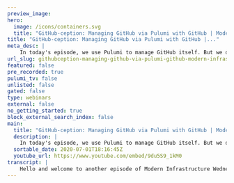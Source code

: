 ```yaml
---
preview_image:
hero:
  image: /icons/containers.svg
  title: "GitHub-ception: Managing GitHub via Pulumi with GitHub | Modern Infrastructure Wednesday 2020-07-01"
title: "GitHub-ception: Managing GitHub via Pulumi with GitHub |..."
meta_desc: |
    In today's episode, we use Pulumi to manage GitHub itself. But we don't stop there! We use GitHub Actions to execute the Pulumi program, so we're u...
url_slug: githubception-managing-github-via-pulumi-github-modern-infrastructure-wednesday-20200701
featured: false
pre_recorded: true
pulumi_tv: false
unlisted: false
gated: false
type: webinars
external: false
no_getting_started: true
block_external_search_index: false
main:
  title: "GitHub-ception: Managing GitHub via Pulumi with GitHub | Modern Infrastructure Wednesday 2020-07-01"
  description: |
    In today's episode, we use Pulumi to manage GitHub itself. But we don't stop there! We use GitHub Actions to execute the Pulumi program, so we're using GitHub to manage GitHub via Pulumi. Code for this episode is available here: https://github.com/pulumi/pulumitv/tree/master/modern-infrastructure-wednesday/2020-07-01  The examples are in C# but Pulumi makes it easy to stand up infrastructure in your favorite languages including TypeScript, JavaScript, Go, and Python - saving time over legacy tools like CloudFormation and Hashicorp Terraform.  https://www.pulumi.com/docs/get-started/?utm_campaign=PulumiTV&utm_source=youtube.com&utm_medium=video
  sortable_date: 2020-07-01T18:16:45Z
  youtube_url: https://www.youtube.com/embed/9du5S9_1kM0
transcript: |
    Hello and welcome to another episode of Modern Infrastructure Wednesday. I'm your host, Lee Zen. Today we'll be doing github section. What does that mean managing github from github means exactly what it says. It means it means we're going to manage github using Pulumi from github. So we're going to be using the github actions and, and C I integration with Pulumi to modify github. Uh as we're using github, it's truly github section. So let's just get started. I think hopefully it'll be a little bit clearer what I mean as we go along. So we have this open terminal window. Uh what I really wanted to show was just kind of what the, the file structure looks like. Um So if we go down here, uh I'm in my github section directory. Um And uh if I look in here, um I have this project called github section. So even within my own folder structure, it is a little bit uh inception where I have github section within G up section, uh get section. And uh if I look at the, if I look at the I have a github uh directory, and if I look at the github. Um You'll see, I have some workflows and uh these workflows are more or less uh what's listed in the Pulumi github actions uh documentation. So if you, if you look at uh under a continuous delivery, Pulumi Kiu Actions on the Pulumi website, you'll find uh kind of how to set up github actions uh to run your Pulumi programs as part of a uh uh continuous delivery uh set up. So uh you can basically run Pulumi previews and UPS uh And then also just create workflow files and there's some example templates in here. And so I've basically set those up um in um in our little uh in our little repo here. And so you can see we just, you know, we have this workflow running and uh you know, it pulls the repo and it runs, it runs our program. So that's great. And well, how are we going to achieve github section? Well, the way we're gonna do that is we're going to manage that github repo uh using plume, but that's gonna get executed using github. So let's, let's try that. Uh So we're going to use the uh uh uh get hub uh me, I believe it's called Pulumi Get Up. So we're gonna actually use this particular provider. Um So you can see it's called the Pulumi Gib. I'm using, I'm using C# today. Uh Pulumi offers multiple languages gonna be using C# today. And so we're going to use the uh github provider. All right. And uh let's do that. And if I could look at um my stack right now, I have nothing in here and we're gonna do something super simple. First. Let's just, let's, you know, boo me, we have hundreds of rebo uh I think something like over 100 rebo uh in, in, in, in Polian. So it would be nice to be able to manage all of our uh issues uh with uh with the pro program, which we can do actually. So uh our issue labels. And so uh let's create a, uh we're gonna create a pull request to see all of this happen in action. So let's switch branches um called issue labels. And so um we can see kind of how that might work. We, we would probably want to get all the repositories uh for this particular organization. So we can look at how this, this particular thing works. Um So we would do something along these lines. So I'm gonna copy this. I don't actually need this to be an app. Let's just start with this. Um So we call this repos and I don't need this to be an app, but I'm going to iterate through all the repos um and up so I need to use OK. And uh we're gonna use this and just like that. So that's a very basic query and then, you know, just to make sure this works, we can just iterate through the, uh, various re bows and this should be the, uh, result. So, and we want the names so we can go through each name and we can just like for now, let's just, let's just, uh, use Pulumi log and we'll just, uh, we'll just do this little bug thing here. So this just wanna show you kind of how, uh, oops show you how the, uh, provider might work. So let's make sure I'm the right directory and I already have this configured with my uh github token. So the provider has the github token uh configured. So we should be able to execute and call this uh function and uh it should spit out a huge list of repositories. So let's see if that works and you can see here we have all these different uh repositories that, that get listed. So now let's actually do something against those repositories. Uh So as I mentioned, I was mentioning like one convenient thing you could totally imagine doing is going ahead and creating a um and it like we want to manage a common set of issues across all the repos. So let's do that. Let's like create an issue that's gonna issue label, keep saying issue, issue label, it's create an issue label that exists in every single repository and like that would be great because then we don't have to manage different labels in different repos uh separately. So how can we do that. Well, if we go back here, uh there's an issue label, uh resource. So what is gonna be one of these? And we got our handy Danny auto completion here. So we'll, we'll um you know, call this something like example label and we'll give it a new uh issue yards and this takes um a color description, name and repository. So the repository is going to obviously be uh the revote and um the color, let's make it uh Pulumi purple. So let's look at the, the uh Pulumi uh dot com slash brand, I think. Yes, let's get this. Uh I don't have it memorized unfortunately yet. Uh I, I will eventually. So let's get this color in here. Um And then I think we need um a name and so we'll call it like gloomy TV. All right. So let's say, you know, let's say we want this bloomy TV label in every single one of our rep repos. So let's, let's do this so we could run the preview here. Um And let's see what happens. So this should go ahead and create all these different resources for us. Uh If, if we were to run up, obviously, I'm running a preview and you can see it's proposing to create all these different issue labels. Um And we can actually let's go, go ahead and try to create the pull request. Yeah. Oops, I don't have this on the screen. So if we go ahead and open this pr we should get a uh action that will then, um, and now I don't have it set up to include the action here. But if we, uh if we go look at here, we have this action that automatically runs to give us the preview. Um And, and actually, uh after this runs, we should get a comment on our pr from the uh Pulumi bot. So gonna wait for that to run and uh through the magic of TV, we'll be right back and we're back. So, uh this, this uh run completed. And uh if we look at the actual preview, run, um you know, we, we did everything we said we would do, we uh we, you know, got the action, we checked out the repo and then we ran the action and uh it built and then it, it proposed creating all the labels for every single uh repository as we expected. So that's great. Um Let's not do that though because I don't actually want to truly touch every single repo. So let's add a little bit of a change in here. Let's let's add in um git section, which is the repo I'm on right now. So this should only propose a change for GIT section. So let's do that. It's only uh apply labels to deception and let's just push that. Uh we don't even have to do the preview. And uh that should just like do the preview and we would expect that to, to not change too much. Um So in uh in normal circumstances, we would wait for this pull request to uh for that action to complete again. Um And you can see actually here, it's, it's in progress, but I'm going to uh go ahead and just skip this um for the purposes of, of, of our demo. Uh since we already knew that the, the previous one passed. Um uh And now this, you know, I can, I can actually do the preview locally just to double check um in case we're really paranoid and this, this filter should obviously only pick up that one rebo for us. So, uh instead of doing all the re bows, we'll have this one rebo and we can see that's true here. So we're only gonna do this 11 label and uh because uh let's just, let's just push that. So let's merge this pull request. And if we look at the history, we will have had a, you know, we've merged in these, these changes, apply a label only to get deception. And now we're gonna run the push. Uh This is the push action right here. And uh you know, each time pulling that container, it's a fairly decently sized image. So it takes like, you know, on the order of roughly a minute. Um So, uh I'm gonna pause here and again through the magic of TV, show you the result in just a moment. All right, and we're back so you can see this, this merge pull request completed. So let's take a look at what happened in our update. We ran this pull in the action and we actually just ran the up. And so we uh we went ahead and created that actual uh label. And so if we go to our issues, we should under labels. See a handy dandy Pulumi TV. What do you know? So that's awesome. So, uh just to recap what happened? This is pretty cool. If you think about it, we used github to manage github via Pulumi. And so now every time we go ahead and uh manage and edit our Pulumi program and we, we go ahead and create a pull request. We'll see a preview for what we would change about github um via github. And uh and then every time we merge that pull request, we will end up changing some part of our github configuration uh through uh github. So it's kind of nice, nice little github section here we're doing. And uh yeah, that's really what I wanted to show you. Just kind of how cool it is to be able to uh put together a few things put together Pulumi actions along with the github provider to be able to control github through github via Pulumi. That's a mouthful, which is why I called it G section. And if you like this episode, please subscribe to Pulumi TV. Uh, please like this video and we'll be doing lots more fun, modern infrastructure Wednesday every week on Wednesdays. Make sure you hit the, uh, the notification button too to get notified of when new episodes come out for Pulumi TV. Again, I'm your host, Lee Zen. Please follow me on Twitter. You can follow Pulumi Corp as well and I'll post all the code to the Pulumi TV. Uh examples repo, uh which is listed here on the uh on the, on the out slide here. So if you go to Pulumi TV dot com, uh youtube dot com slash Pulumi TV, uh you'll also be able to get links to uh all the various repos as well. So, yeah, hope you enjoy today's episode. Thanks for watching and we'll see you next week.
---
```

